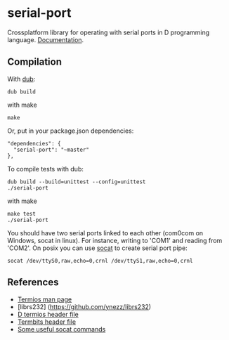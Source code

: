 serial-port
===========

Crossplatform library for operating with serial ports in D programming language. 
[Documentation](http://ncrashed.github.io/serial-port/index.html).

## Compilation

With [dub](http://code.dlang.org/download):
```
dub build
```
with make
```
make
```

Or, put in your package.json dependencies:
```
"dependencies": {
  "serial-port": "~master"
},
```

To compile tests with dub:
```
dub build --build=unittest --config=unittest
./serial-port
```
with make
```
make test
./serial-port
```

You should have two serial ports linked to each other (com0com on Windows, socat in linux). For instance, writing to 'COM1' and reading from 'COM2'. 
On posix you can use [socat](http://linux.die.net/man/1/socat) to create serial port pipe:

```
socat /dev/ttyS0,raw,echo=0,crnl /dev/ttyS1,raw,echo=0,crnl
```

## References
* [Termios man page](http://linux.die.net/man/3/termios)
* [librs232] (https://github.com/ynezz/librs232)
* [D termios header file](https://github.com/D-Programming-Language/druntime/blob/v2.065.0/src/core/sys/linux/termios.d)
* [Termbits header file](https://github.com/torvalds/linux/blob/9a3c4145af32125c5ee39c0272662b47307a8323/include/uapi/asm-generic/termbits.h)
* [Some useful socat commands](http://technostuff.blogspot.it/2008/10/some-useful-socat-commands.html)


